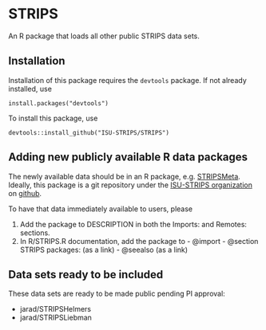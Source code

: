 # STRIPS

An R package that loads all other public STRIPS data sets.

## Installation

Installation of this package requires the `devtools` package. 
If not already installed, use 

    install.packages("devtools")
    
To install this package, use 

    devtools::install_github("ISU-STRIPS/STRIPS")

    

## Adding new publicly available R data packages

The newly available data should be in an R package, e.g. 
[STRIPSMeta](https://github.com/ISU-STRIPS/STRIPSMeta). 
Ideally, this package is a git repository under the 
[ISU-STRIPS organization](https://github.com/ISU-STRIPS) on 
[github](https://github.com/).

To have that data immediately available to users, please

  1. Add the package to DESCRIPTION in both the Imports: and Remotes: sections.
  1. In R/STRIPS.R documentation, add the package to 
    - @import
    - @section STRIPS packages: (as a link)
    - @seealso (as a link)

## Data sets ready to be included

These data sets are ready to be made public pending PI approval:

  - jarad/STRIPSHelmers
  - jarad/STRIPSLiebman
  
